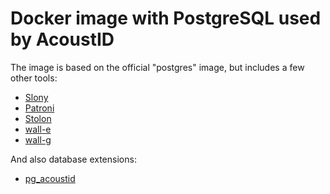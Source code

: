 # Docker image with PostgreSQL used by AcoustID

The image is based on the official "postgres" image, but includes a few other tools:

  * [Slony](http://www.slony.info/)
  * [Patroni](https://github.com/zalando/patroni)
  * [Stolon](https://github.com/sorintlab/stolon)
  * [wall-e](https://github.com/wal-e/wal-e)
  * [wall-g](https://github.com/wal-g/wal-g)

And also database extensions:

  * [pg\_acoustid](https://github.com/acoustid/pg_acoustid)
